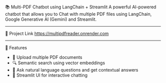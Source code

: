  📚 Multi-PDF Chatbot using LangChain + Streamlit
A powerful AI-powered chatbot that allows you to Chat with multiple PDF files using LangChain, Google Generative AI (Gemini) and Streamlit.

---

🔗 Project Link https://multipdfreader.onrender.com


---

 🚀 Features


- 📄 Upload multiple PDF documents
- 🔍 Semantic search using vector embeddings
- 🤖 Ask natural language questions and get contextual answers
- 💬 Streamlit UI for interactive chatting



